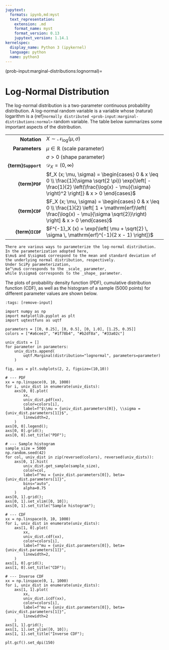 ```yaml
---
jupytext:
  formats: ipynb,md:myst
  text_representation:
    extension: .md
    format_name: myst
    format_version: 0.13
    jupytext_version: 1.14.1
kernelspec:
  display_name: Python 3 (ipykernel)
  language: python
  name: python3
---
```


(prob-input:marginal-distributions:lognormal)=
# Log-Normal Distribution

The log-normal distribution is a two-parameter continuous probability distribution.
A log-normal random variable is a variable whose (natural) logarithm is 
a {ref}`normally distributed <prob-input:marginal-distributions:normal>`
random variable.
The table below summarizes some important aspects of the distribution.

|                     |                                                                                                                                                                                          |
|--------------------:|------------------------------------------------------------------------------------------------------------------------------------------------------------------------------------------|
|        **Notation** | $X \sim \mathcal{N}_{\mathrm{log}} (\mu, \sigma)$                                                                                                                                        |
|      **Parameters** | $\mu \in \mathbb{R}$ (scale parameter)                                                                                                                                                   |
|                     | $\sigma > 0$ (shape parameter)                                                                                                                                                           |
| **{term}`Support`** | $\mathcal{D}_X = (0, \infty)$                                                                                                                                                            |
|     **{term}`PDF`** | $f_X (x; \mu, \sigma) = \begin{cases} 0 & x \leq 0 \\ \frac{1}{\sigma \sqrt{2 \pi}} \exp{\left[ - \frac{1}{2} \left(\frac{\log(x) - \mu}{\sigma} \right)^2 \right]} & x > 0 \end{cases}$ |
|     **{term}`CDF`** | $F_X (x; \mu, \sigma) = \begin{cases} 0 & x \leq 0 \\ \frac{1}{2} \left[ 1 + \mathrm{erf}\left( \frac{\log(x) - \mu}{\sigma \sqrt{2}}\right) \right] & x > 0 \end{cases}$                |
|    **{term}`ICDF`** | $F^{-1}_X (x) = \exp{\left[ \mu + \sqrt{2} \, \sigma \, \mathrm{erf}^{-1}(2 x - 1) \right]}$                                                                                             |


```{note}
There are various ways to parameterize the log-normal distribution.
In the parameterization adopted here, 
$\mu$ and $\sigma$ correspond to the mean and standard deviation of
the underlying normal distribution, respectively.
Under SciPy parameterization,
$e^\mu$ corresponds to the _scale_ parameter,
while $\sigma$ corresponds to the _shape_ parameter.
```

The plots of probability density function (PDF),
cumulative distribution function (CDF),
as well as the histogram of a sample ($5000$ points) for different parameter
values are shown below.

```{code-cell} ipython3
:tags: [remove-input]

import numpy as np
import matplotlib.pyplot as plt
import uqtestfuns as uqtf

parameters = [[0, 0.25], [0, 0.5], [0, 1.0], [1.25, 0.35]]
colors = ["#a6cee3", "#1f78b4", "#b2df8a", "#33a02c"]

univ_dists = []
for parameter in parameters:
    univ_dists.append(
        uqtf.Marginal(distribution="lognormal", parameters=parameter)
    )

fig, axs = plt.subplots(2, 2, figsize=(10,10))

# --- PDF
xx = np.linspace(0, 10, 1000)
for i, univ_dist in enumerate(univ_dists):
    axs[0, 0].plot(
        xx,
        univ_dist.pdf(xx),
        color=colors[i],
        label=f"$\\mu = {univ_dist.parameters[0]}, \\sigma = {univ_dist.parameters[1]}$",
        linewidth=2,
    )
axs[0, 0].legend();
axs[0, 0].grid();
axs[0, 0].set_title("PDF");

# --- Sample histogram
sample_size = 5000
np.random.seed(42)
for col, univ_dist in zip(reversed(colors), reversed(univ_dists)):
    axs[0, 1].hist(
        univ_dist.get_sample(sample_size),
        color=col,
        label=f"mu = {univ_dist.parameters[0]}, beta={univ_dist.parameters[1]}",
        bins="auto",
        alpha=0.75
    )
axs[0, 1].grid();
axs[0, 1].set_xlim([0, 10]);
axs[0, 1].set_title("Sample histogram");

# --- CDF
xx = np.linspace(0, 10, 1000)
for i, univ_dist in enumerate(univ_dists):
    axs[1, 0].plot(
        xx,
        univ_dist.cdf(xx),
        color=colors[i],
        label=f"mu = {univ_dist.parameters[0]}, beta={univ_dist.parameters[1]}",
        linewidth=2,
    )
axs[1, 0].grid();
axs[1, 0].set_title("CDF");

# --- Inverse CDF
xx = np.linspace(0, 1, 1000)
for i, univ_dist in enumerate(univ_dists):
    axs[1, 1].plot(
        xx,
        univ_dist.icdf(xx),
        color=colors[i],
        label=f"mu = {univ_dist.parameters[0]}, beta={univ_dist.parameters[1]}",
        linewidth=2
    )
axs[1, 1].grid();
axs[1, 1].set_ylim([0, 10]);
axs[1, 1].set_title("Inverse CDF");

plt.gcf().set_dpi(150)
```